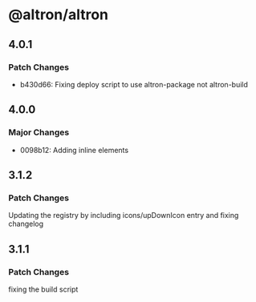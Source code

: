# @altron/altron

## 4.0.1

### Patch Changes

- b430d66: Fixing deploy script to use altron-package not altron-build

## 4.0.0

### Major Changes

- 0098b12: Adding inline elements

## 3.1.2

### Patch Changes

Updating the registry by including icons/upDownIcon entry and fixing changelog

## 3.1.1

### Patch Changes

fixing the build script
